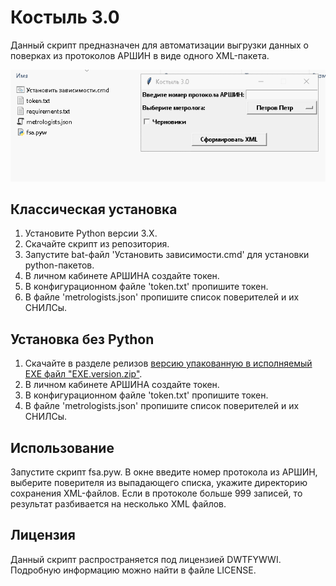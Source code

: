 # Костыль 3.0
Данный скрипт предназначен для автоматизации выгрузки данных о поверках из протоколов АРШИН в виде одного XML-пакета.

![](demo.gif)

## Классическая установка

1. Установите Python версии 3.X.
2. Скачайте скрипт из репозитория.
3. Запустите bat-файл 'Установить зависимости.cmd' для установки python-пакетов.
4. В личном кабинете АРШИНА создайте токен.
5. В конфигурационном файле 'token.txt' пропишите токен.
6. В файле 'metrologists.json' пропишите список поверителей и их СНИЛСы.

## Установка без Python

1. Скачайте в разделе релизов [версию упакованную в исполняемый EXE файл "EXE.version.zip"](https://github.com/Xekep/FSA-3.0/releases/latest).
2. В личном кабинете АРШИНА создайте токен.
3. В конфигурационном файле 'token.txt' пропишите токен.
4. В файле 'metrologists.json' пропишите список поверителей и их СНИЛСы.

## Использование
Запустите скрипт fsa.pyw. В окне введите номер протокола из АРШИН, выберите поверителя из выпадающего списка, укажите директорию сохранения XML-файлов. Если в протоколе больше 999 записей, то результат разбивается на несколько XML файлов.

## Лицензия
Данный скрипт распространяется под лицензией DWTFYWWI. Подробную информацию можно найти в файле LICENSE.
